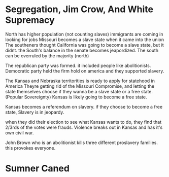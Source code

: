 # Segregation, Jim Crow, And White Supremacy

North has higher population (not counting slaves)
immigrants are coming in looking for jobs
Missouri becomes a slave state when it came into the union
The southeners thought California was going to become a slave state, but it didnt.
the South's balance in the senate becomes jeapordized. The south can be overruled by the majority (north)

The republican party was formed.
it included people like abolitionists.
Democratic party held the firm hold on america and they supported slavery.

The Kansas and Nebraska territorities is ready to apply for statehood in America 
Theyre getting rid of the Missouri Compromise, and letting the state themselves choose if they wanna be a slave state or a free state. (Popular Sovereignty)
Kansas is likely going to become a free state.

Kansas becomes a referendum on slavery.
if they choose to become a free state, Slavery is in jeopardy.

when they did their election to see what Kansas wants to do, they find that 2/3rds of the votes were frauds. 
Violence breaks out in Kansas and has it's own civil war.

John Brown  who is an abolitionist kills three different proslavery families.
this provokes everyone.

# Sumner Caned


